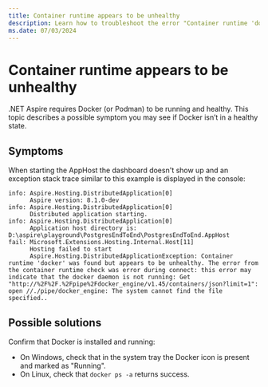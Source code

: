 ```yaml
---
title: Container runtime appears to be unhealthy
description: Learn how to troubleshoot the error "Container runtime 'docker' was found but appears to be unhealthy" during execution of your app.
ms.date: 07/03/2024
---
```


# Container runtime appears to be unhealthy

.NET Aspire requires Docker (or Podman) to be running and healthy. This topic describes a possible symptom you may see if Docker isn’t in a healthy state.

## Symptoms

When starting the AppHost the dashboard doesn't show up and an exception stack trace similar to this example is displayed in the console:

```Output
info: Aspire.Hosting.DistributedApplication[0]
      Aspire version: 8.1.0-dev
info: Aspire.Hosting.DistributedApplication[0]
      Distributed application starting.
info: Aspire.Hosting.DistributedApplication[0]
      Application host directory is: D:\aspire\playground\PostgresEndToEnd\PostgresEndToEnd.AppHost
fail: Microsoft.Extensions.Hosting.Internal.Host[11]
      Hosting failed to start
      Aspire.Hosting.DistributedApplicationException: Container runtime 'docker' was found but appears to be unhealthy. The error from the container runtime check was error during connect: this error may indicate that the docker daemon is not running: Get "http://%2F%2F.%2Fpipe%2Fdocker_engine/v1.45/containers/json?limit=1": open //./pipe/docker_engine: The system cannot find the file specified..
```

## Possible solutions

Confirm that Docker is installed and running:

- On Windows, check that in the system tray the Docker icon is present and marked as "Running".
- On Linux, check that `docker ps -a` returns success.
